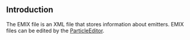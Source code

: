 ## Introduction

The EMIX file is an XML file that stores information about emitters. EMIX files can be edited by the [ParticleEditor](/frb/docs/index.php?title=ParticleEditor:Tutorials "ParticleEditor:Tutorials").
